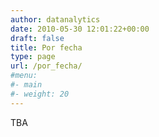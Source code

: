 ```yaml
---
author: datanalytics
date: 2010-05-30 12:01:22+00:00
draft: false
title: Por fecha
type: page
url: /por_fecha/
#menu:
#- main
#- weight: 20
---
```


TBA

